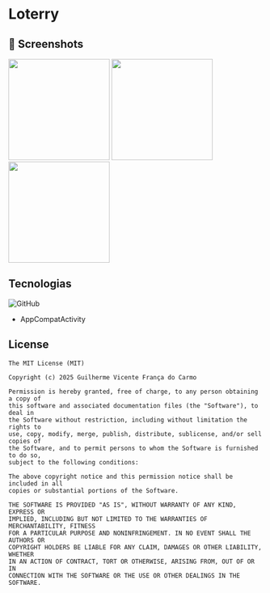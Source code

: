 # Loterry

## :camera_flash: Screenshots
<!-- You can add more screenshots here if you like -->
<img src="https://github.com/user-attachments/assets/125f35b5-4547-4353-a945-47958e83283d" width="200">
<img src="hhttps://github.com/user-attachments/assets/c235439c-af82-40a9-8555-d2c5e8d4e747" width="200">
<img src="https://github.com/user-attachments/assets/4269b3e0-8993-4d23-b260-31be3d0c7f87" width="200">


## Tecnologias
![GitHub](https://img.shields.io/badge/GitHub-%23121011.svg?logo=github&logoColor=white)
- AppCompatActivity



## License
```
The MIT License (MIT)

Copyright (c) 2025 Guilherme Vicente França do Carmo

Permission is hereby granted, free of charge, to any person obtaining a copy of
this software and associated documentation files (the "Software"), to deal in
the Software without restriction, including without limitation the rights to
use, copy, modify, merge, publish, distribute, sublicense, and/or sell copies of
the Software, and to permit persons to whom the Software is furnished to do so,
subject to the following conditions:

The above copyright notice and this permission notice shall be included in all
copies or substantial portions of the Software.

THE SOFTWARE IS PROVIDED "AS IS", WITHOUT WARRANTY OF ANY KIND, EXPRESS OR
IMPLIED, INCLUDING BUT NOT LIMITED TO THE WARRANTIES OF MERCHANTABILITY, FITNESS
FOR A PARTICULAR PURPOSE AND NONINFRINGEMENT. IN NO EVENT SHALL THE AUTHORS OR
COPYRIGHT HOLDERS BE LIABLE FOR ANY CLAIM, DAMAGES OR OTHER LIABILITY, WHETHER
IN AN ACTION OF CONTRACT, TORT OR OTHERWISE, ARISING FROM, OUT OF OR IN
CONNECTION WITH THE SOFTWARE OR THE USE OR OTHER DEALINGS IN THE SOFTWARE.
```
